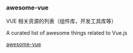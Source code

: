 ### awesome-vue

VUE 相关资源的列表（组件库，开发工具库等）

A curated list of awesome things related to Vue.js 

[awesome-vue](https://github.com/vuejs/awesome-vue)
